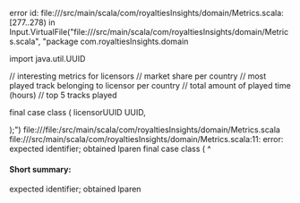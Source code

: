 error id: file://<WORKSPACE>/src/main/scala/com/royaltiesInsights/domain/Metrics.scala:[277..278) in Input.VirtualFile("file://<WORKSPACE>/src/main/scala/com/royaltiesInsights/domain/Metrics.scala", "package com.royaltiesInsights.domain

import java.util.UUID

// interesting metrics for licensors
    // market share per country
    // most played track belonging to licensor per country
    // total amount of played time (hours)
    // top 5 tracks played

final case class (
    licensorUUID UUID,
    
);")
file://<WORKSPACE>/file:<WORKSPACE>/src/main/scala/com/royaltiesInsights/domain/Metrics.scala
file://<WORKSPACE>/src/main/scala/com/royaltiesInsights/domain/Metrics.scala:11: error: expected identifier; obtained lparen
final case class (
                 ^
#### Short summary: 

expected identifier; obtained lparen